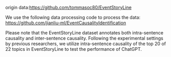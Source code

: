 origin data:https://github.com/tommasoc80/EventStoryLine

We use the following data processing code to process the data:
https://github.com/jianliu-ml/EventCausalityIdentification

Please note that the EventStoryLine dataset annotates both intra-sentence causality and inter-sentence causality.
Following the experimental settings by previous researchers,
we utilize intra-sentence causality of the top 20 of 22 topics in EventStoryLine to test the performance of ChatGPT.





